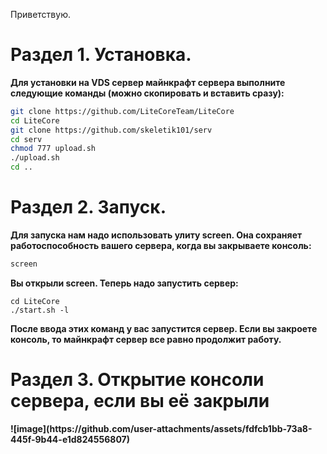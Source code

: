 Приветствую.
<h1>Раздел 1. Установка.</h1>
<b>Для установки на VDS сервер майнкрафт сервера выполните следующие команды (можно скопировать и вставить сразу):</b>

```bash
git clone https://github.com/LiteCoreTeam/LiteCore
cd LiteCore 
git clone https://github.com/skeletik101/serv
cd serv
chmod 777 upload.sh
./upload.sh
cd ..
```

<h1>Раздел 2. Запуск.</h1>
<b>Для запуска нам надо использовать улиту screen. Она сохраняет работоспособность вашего сервера, когда вы закрываете консоль:</b>

```bash
screen

```
<b>Вы открыли screen. Теперь надо запустить сервер:</b>

```
cd LiteCore
./start.sh -l
```

<b>После ввода этих команд у вас запустится сервер. Если вы закроете консоль, то майнкрафт сервер все равно продолжит работу.</b>



<h1>Раздел 3. Открытие консоли сервера, если вы её закрыли</h1>
<b>
![image](https://github.com/user-attachments/assets/fdfcb1bb-73a8-445f-9b44-e1d824556807)
